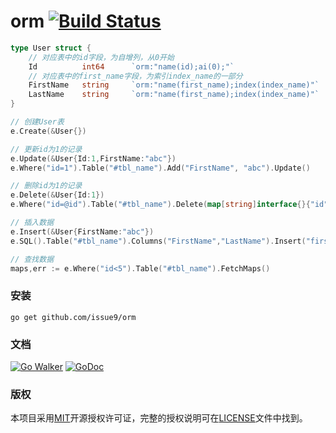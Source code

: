 orm [![Build Status](https://travis-ci.org/issue9/orm.svg?branch=master)](https://travis-ci.org/issue9/orm)
======

```go
type User struct {
    // 对应表中的id字段，为自增列，从0开始
    Id          int64      `orm:"name(id);ai(0);"`
    // 对应表中的first_name字段，为索引index_name的一部分
    FirstName   string     `orm:"name(first_name);index(index_name)"`
    LastName    string     `orm:"name(first_name);index(index_name)"`
}

// 创建User表
e.Create(&User{})

// 更新id为1的记录
e.Update(&User{Id:1,FirstName:"abc"})
e.Where("id=1").Table("#tbl_name").Add("FirstName", "abc").Update()

// 删除id为1的记录
e.Delete(&User{Id:1})
e.Where("id=@id").Table("#tbl_name").Delete(map[string]interface{}{"id":1})

// 插入数据
e.Insert(&User{FirstName:"abc"})
e.SQL().Table("#tbl_name").Columns("FirstName","LastName").Insert("firstName", "lastName")

// 查找数据
maps,err := e.Where("id<5").Table("#tbl_name").FetchMaps()
```

### 安装

```shell
go get github.com/issue9/orm
```


### 文档

[![Go Walker](http://gowalker.org/api/v1/badge)](http://gowalker.org/github.com/issue9/orm)
[![GoDoc](https://godoc.org/github.com/issue9/orm?status.svg)](https://godoc.org/github.com/issue9/orm)


### 版权

本项目采用[MIT](http://opensource.org/licenses/MIT)开源授权许可证，完整的授权说明可在[LICENSE](LICENSE)文件中找到。
